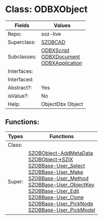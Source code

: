 
# Class:	ODBXObject

| Fields | Values |
| --------- | --------- |
| Repo: | soz-live |
| Superclass: | [SZOBCAD](SZOBCAD.html) |
| Subclasses: | [ODBXScript](ODBXScript.html) <br> [ODBXDocument](ODBXDocument.html) <br> [ODBXApplication](ODBXApplication.html) |
| Interfaces: |  |
| Interfaced: |  |
| Abstract?: | Yes |
| isValue?: | No |
| Help: | ObjectDbx Object |


## Functions:

| Types | Functions |
| --------- | --------- |
| Class: |  |
| Super: | [SZOBObject-AddMetaData](SZOBObject.html) <br> [SZOBObject->SZIX](SZOBObject.html) <br> [SZOBBase-User_Select](SZOBBase.html) <br> [SZOBBase-User_Make](SZOBBase.html) <br> [SZOBBase-User_Method](SZOBBase.html) <br> [SZOBBase-User_ObjectKey](SZOBBase.html) <br> [SZOBBase-User_Edit](SZOBBase.html) <br> [SZOBBase-User_Clone](SZOBBase.html) <br> [SZOBBase-User_PickNode](SZOBBase.html) <br> [SZOBBase-User_PickModel](SZOBBase.html) |


